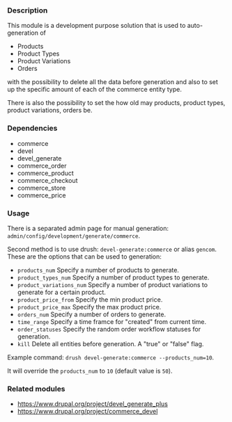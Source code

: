 ### Description
This module is a development purpose solution that is used to auto-generation of
- Products
- Product Types
- Product Variations
- Orders

with the possibility to delete all the data before generation and also to set up
the specific amount of each of the commerce entity type.

There is also the possibility to set the how old may products, product types,
product variations, orders be.

### Dependencies
- commerce
- devel
- devel_generate
- commerce_order
- commerce_product
- commerce_checkout
- commerce_store
- commerce_price

### Usage
There is a separated admin page for manual generation:
`admin/config/development/generate/commerce`.

Second method is to use drush: `devel-generate:commerce` or alias `gencom`.
These are the options that can be used to generation:
- `products_num` Specify a number of products to generate.
- `product_types_num` Specify a number of product types to generate.
- `product_variations_num` Specify a number of product variations to generate
  for a certain product.
- `product_price_from` Specify the min product price.
- `product_price_max` Specify the max product price.
- `orders_num` Specify a number of orders to generate.
- `time_range` Specify a time framce for "created" from current time.
- `order_statuses` Specify the random order workflow statuses for generation.
- `kill` Delete all entities before generation. A "true" or "false" flag.

Example command: `drush devel-generate:commerce --products_num=10`.

It will override the `products_num` to `10` (default value is `50`).

### Related modules
- https://www.drupal.org/project/devel_generate_plus
- https://www.drupal.org/project/commerce_devel
